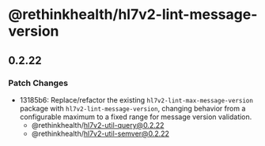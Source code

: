 # @rethinkhealth/hl7v2-lint-message-version

## 0.2.22

### Patch Changes

- 13185b6: Replace/refactor the existing `hl7v2-lint-max-message-version` package with `hl7v2-lint-message-version`, changing behavior from a configurable maximum to a fixed range for message version validation.
  - @rethinkhealth/hl7v2-util-query@0.2.22
  - @rethinkhealth/hl7v2-util-semver@0.2.22
